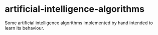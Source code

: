 # artificial-intelligence-algorithms
Some artificial intelligence algorithms implemented by hand intended to learn its behaviour.
